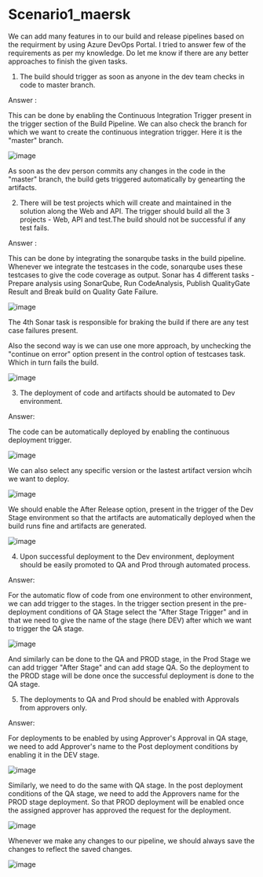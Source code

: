 # Scenario1_maersk

We can add many features in to our build and release pipelines based on the requirment by using Azure DevOps Portal. I tried to answer few of the requirements as per my knowledge. Do let me know if there are any better approaches to finish the given tasks.


1) The build should trigger as soon as anyone in the dev team checks in code to master branch.

Answer :

This can be done by enabling the Continuous Integration Trigger present in the trigger section of the Build Pipeline.
We can also check the branch for which we want to create the continuous integration trigger. Here it is the "master" branch.

![image](https://user-images.githubusercontent.com/74064643/103216413-00e9d580-48e4-11eb-8229-1309088e78f0.png)

As soon as the dev person commits any changes in the code in the "master" branch, the build gets triggered automatically by genearting the artifacts.



2) There will be test projects which will create and maintained in the solution along the Web and API. The trigger should build all the 3 projects - Web, API and test.The build should not be successful if any test fails.

Answer :

This can be done by integrating the sonarqube tasks in the build pipeline.
Whenever we integrate the testcases in the code, sonarqube uses these testcases to give the code coverage as output.
Sonar has 4 different tasks - Prepare analysis using SonarQube, Run CodeAnalysis, Publish QualityGate Result and Break build on Quality Gate Failure.

![image](https://user-images.githubusercontent.com/74064643/103216281-ae101e00-48e3-11eb-9a5f-4343e5777eb5.png)

The 4th Sonar task is responsible for braking the build if there are any test case failures present.

Also the second way is we can use one more approach, by unchecking the "continue on error" option present in the control option of testcases task. Which in turn fails the build.

![image](https://user-images.githubusercontent.com/74064643/103231521-f6403800-4905-11eb-9f02-f959f3958c99.png)





3) The deployment of code and artifacts should be automated to Dev environment. 

Answer:

The code can be automatically deployed by enabling the continuous deployment trigger.

![image](https://user-images.githubusercontent.com/74064643/103215977-e2cfa580-48e2-11eb-8370-956a051119cf.png)

We can also select any specific version or the lastest artifact version whcih we want to deploy.

![image](https://user-images.githubusercontent.com/74064643/103216177-6db0a000-48e3-11eb-915e-359164677875.png)

We should enable the After Release option, present in the trigger of the Dev Stage environment so that the artifacts are automatically deployed when the build runs fine and artifacts are generated.

![image](https://user-images.githubusercontent.com/74064643/103216086-26c2aa80-48e3-11eb-84d0-02be07e8cb07.png)




4) Upon successful deployment to the Dev environment, deployment should be easily promoted to QA and Prod through automated process.

Answer: 

For the automatic flow of code from one environment to other environment, we can add trigger to the stages.
In the trigger section present in the pre-deployment conditions of QA Stage select the "After Stage Trigger" and in that we need to give the name of the stage (here DEV) after which we want to trigger the QA stage.

![image](https://user-images.githubusercontent.com/74064643/103215788-5fae4f80-48e2-11eb-9959-57775d797b7b.png)

And similarly can be done to the QA and PROD stage, in the Prod Stage we can add trigger "After Stage" and can add stage QA. So the deployment to the PROD stage will be done once the successful deployment is done to the QA stage.




5) The deployments to QA and Prod should be enabled with Approvals from approvers only.

Answer: 

For deployments to be enabled by using Approver's Approval in QA stage, we need to add Approver's name to the Post deployment conditions by enabling it in the DEV stage.

![image](https://user-images.githubusercontent.com/74064643/103215521-946dd700-48e1-11eb-9bfc-fc7814a09ce9.png)

Similarly, we need to do the same with QA stage. In the post deployment conditions of the QA stage, we need to add the Approvers name for the PROD stage deployment.
So that PROD deployment will be enabled once the assigned approver has approved the request for the deployment.

![image](https://user-images.githubusercontent.com/74064643/103215734-3b527300-48e2-11eb-841a-19ec9127e486.png)


Whenever we make any changes to our pipeline, we should always save the changes to reflect the saved changes.

![image](https://user-images.githubusercontent.com/74064643/103217440-96866480-48e6-11eb-85f2-54107a71eb95.png)


